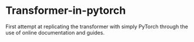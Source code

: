 ﻿# Transformer-in-pytorch

 First attempt at replicating the transformer with simply PyTorch through the use of online documentation and guides.
